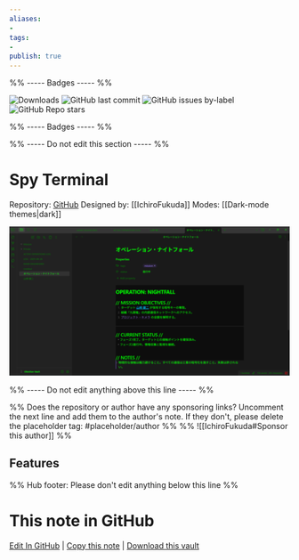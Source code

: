 ```yaml
---
aliases:
- 
tags: 
- 
publish: true
---
```


%% ----- Badges ----- %%

![Downloads](https://img.shields.io/badge/downloads-591-573E7A?style=for-the-badge&logo=)
![GitHub last commit](https://img.shields.io/github/last-commit/IchiroFukuda/spy-terminal-theme?color=573E7A&label=last%20update&logo=github&style=for-the-badge)
![GitHub issues by-label](https://img.shields.io/github/issues/IchiroFukuda/spy-terminal-theme/help%20wanted?color=573E7A&logo=github&style=for-the-badge) 
![GitHub Repo stars](https://img.shields.io/github/stars/IchiroFukuda/spy-terminal-theme?color=573E7A&logo=github&style=for-the-badge)

%% ----- Badges ----- %%

%% ----- Do not edit this section ----- %%

# Spy Terminal

Repository: [GitHub](https://github.com/IchiroFukuda/spy-terminal-theme)
Designed by: [[IchiroFukuda]]
Modes: [[Dark-mode themes|dark]]



![screenshot](https://github.com/IchiroFukuda/spy-terminal-theme/raw/HEAD/screenshots/spy-terminal-atmosphere.png)

%% ----- Do not edit anything above this line ----- %% 

%% Does the repository or author have any sponsoring links? Uncomment the next line and add them to the author's note. If they don't, please delete the placeholder tag: #placeholder/author %%
%% ![[IchiroFukuda#Sponsor this author]] %%


## Features



%% Hub footer: Please don't edit anything below this line %%

# This note in GitHub

<span class="git-footer">[Edit In GitHub](https://github.dev/obsidian-community/obsidian-hub/blob/main/02%20-%20Community%20Expansions/02.05%20All%20Community%20Expansions/Themes/Spy%20Terminal.md "git-hub-edit-note") | [Copy this note](https://raw.githubusercontent.com/obsidian-community/obsidian-hub/main/02%20-%20Community%20Expansions/02.05%20All%20Community%20Expansions/Themes/Spy%20Terminal.md "git-hub-copy-note") | [Download this vault](https://github.com/obsidian-community/obsidian-hub/archive/refs/heads/main.zip "git-hub-download-vault") </span>
